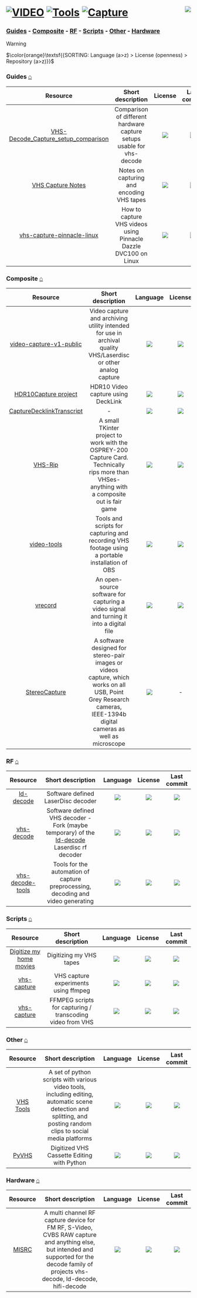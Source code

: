 # [![VIDEO](https://flat.badgen.net/badge/HyMPS/VIDEO/green?scale=1.8)](https://github.com/FORARTfe/HyMPS#-1 "VIDEO section") [![Tools](https://flat.badgen.net/badge/HyMPS/Tools/blue?scale=1.8&label=)](https://github.com/FORARTfe/HyMPS/blob/main/Video/Tools.md#-- "Tools page") [![Capture](https://flat.badgen.net/badge/HyMPS/Capture/red?scale=1.8&label=)](https://github.com/FORARTfe/HyMPS/blob/main/Video/Capture.md#-- "Capture subpage") <a href="https://visitorbadge.io/status?path=https%3A%2F%2Fgithub.com%2FFORARTfe%2FHyMPS%2Fblob%2Fmain%2FVideo%2FCapture.md"><img align="right" src="https://api.visitorbadge.io/api/combined?path=https%3A%2F%2Fgithub.com%2FFORARTfe%2FHyMPS%2Fblob%2Fmain%2FVideo%2FCapture.md&label=D%20%2F%20T&labelColor=%23323232&countColor=%23c2ff00&style=flat-square&labelStyle=none" /></a>

### [Guides](#guides-) - [Composite](#composite-) - [RF](#rf-) - [Scripts](#scripts-) - [Other](#other-) - [Hardware](#hardware-)

> [!WARNING]
> $\color{orange}\textsf{{SORTING: Language (a>z) > License (openness) > Repository (a>z)}}$

### Guides [⌂](#---)
|Resource|Short description|License|Last commit|
|:-:|:-:|:-:|:-:|
|[VHS-Decode_Capture_setup_comparison](https://github.com/ChristianWaechter/VHS-Decode_Capture_setup_comparison#readme)|Comparison of different hardware capture setups usable for vhs-decode|[![](https://flat.badgen.net/github/license/ChristianWaechter/VHS-Decode_Capture_setup_comparison?label=)](https://github.com/ChristianWaechter/VHS-Decode_Capture_setup_comparison/blob/main/LICENSE)|[![](https://img.shields.io/github/last-commit/ChristianWaechter/VHS-Decode_Capture_setup_comparison?style=flat-square&label=)](https://github.com/ChristianWaechter/VHS-Decode_Capture_setup_comparison/graphs/code-frequency)|
|[VHS Capture Notes](https://github.com/ehrmann/vhs-capture#readme)|Notes on capturing and encoding VHS tapes|[![](https://flat.badgen.net/github/license/ehrmann/vhs-capture?label=)](https://github.com/ehrmann/vhs-capture/blob/master/LICENSE.txt)|[![](https://img.shields.io/github/last-commit/ehrmann/vhs-capture?style=flat-square&label=)](https://github.com/ehrmann/vhs-capture/graphs/code-frequency)|
|[vhs-capture-pinnacle-linux](https://github.com/danyfernandes/vhs-capture-pinnacle-linux#readme)|How to capture VHS videos using Pinnacle Dazzle DVC100 on Linux|[![](https://flat.badgen.net/github/license/danyfernandes/vhs-capture-pinnacle-linux?label=)](https://github.com/danyfernandes/vhs-capture-pinnacle-linux/blob/main/LICENSE)|[![](https://img.shields.io/github/last-commit/danyfernandes/vhs-capture-pinnacle-linux?style=flat-square&label=)](https://github.com/danyfernandes/vhs-capture-pinnacle-linux/graphs/code-frequency)|

### Composite [⌂](#---)
|Resource|Short description|Language|License|Last commit|
|:-:|:-:|:-:|:-:|:-:|
|[video-capture-v1-public](https://github.com/joncampbell123/video-capture-v1-public#readme)|Video capture and archiving utility intended for use in archival quality VHS/Laserdisc or other analog capture|[![](https://img.shields.io/github/languages/top/joncampbell123/video-capture-v1-public?color=pink&style=flat-square)](https://github.com/joncampbell123/video-capture-v1-public/graphs/contributors)|[![](https://flat.badgen.net/github/license/joncampbell123/video-capture-v1-public?label=)](https://github.com/joncampbell123/video-capture-v1-public/issues/1)|[![](https://img.shields.io/github/last-commit/joncampbell123/video-capture-v1-public?style=flat-square&label=)](https://github.com/joncampbell123/video-capture-v1-public/graphs/code-frequency)|
|[HDR10Capture project](https://github.com/manoreken2/projects#readme)|HDR10 Video capture using DeckLink|[![](https://img.shields.io/github/languages/top/manoreken2/projects?color=pink&style=flat-square)](https://github.com/manoreken2/projects/graphs/contributors)|[![](https://flat.badgen.net/github/license/manoreken2/projects?label=)](https://github.com/manoreken2/projects/blob/main/LICENSE)|[![](https://img.shields.io/github/last-commit/manoreken2/projects?style=flat-square&label=)](https://github.com/manoreken2/projects/graphs/code-frequency)|
|[CaptureDecklinkTranscript](https://github.com/RenanSDechen/CaptureDecklinkTranscript#readme)|-|[![](https://img.shields.io/github/languages/top/RenanSDechen/CaptureDecklinkTranscript?color=pink&style=flat-square)](https://github.com/RenanSDechen/CaptureDecklinkTranscript/graphs/contributors)|[![](https://flat.badgen.net/github/license/RenanSDechen/CaptureDecklinkTranscript?label=)](https://github.com/RenanSDechen/CaptureDecklinkTranscript/issues/1)|[![](https://img.shields.io/github/last-commit/RenanSDechen/CaptureDecklinkTranscript?style=flat-square&label=)](https://github.com/RenanSDechen/CaptureDecklinkTranscript/graphs/code-frequency)|
|[VHS-Rip](https://github.com/bycass/VHS-Rip#readme)|A small TKinter project to work with the OSPREY-200 Capture Card. Technically rips more than VHSes- anything with a composite out is fair game|[![](https://img.shields.io/github/languages/top/bycass/VHS-Rip?color=pink&style=flat-square)](https://github.com/bycass/VHS-Rip/graphs/contributors)|[![](https://flat.badgen.net/github/license/bycass/VHS-Rip?label=)](https://github.com/bycass/VHS-Rip/issues/16)|[![](https://img.shields.io/github/last-commit/bycass/VHS-Rip?style=flat-square&label=)](https://github.com/bycass/VHS-Rip/graphs/code-frequency)|
|[video-tools](https://github.com/golden-vcr/video-tools#readme)|Tools and scripts for capturing and recording VHS footage using a portable installation of OBS|[![](https://img.shields.io/github/languages/top/golden-vcr/video-tools?color=pink&style=flat-square)](https://github.com/golden-vcr/video-tools/graphs/contributors)|[![](https://flat.badgen.net/github/license/golden-vcr/video-tools?label=)](https://github.com/golden-vcr/video-tools/issues/1)|[![](https://img.shields.io/github/last-commit/golden-vcr/video-tools?style=flat-square&label=)](https://github.com/golden-vcr/video-tools/graphs/code-frequency)|
|[vrecord](https://github.com/amiaopensource/vrecord#readme)|An open-source software for capturing a video signal and turning it into a digital file|[![](https://img.shields.io/github/languages/top/amiaopensource/vrecord?color=pink&style=flat-square)](https://github.com/amiaopensource/vrecord/graphs/contributors)|[![](https://flat.badgen.net/github/license/amiaopensource/vrecord?label=)](https://github.com/amiaopensource/vrecord/issues/897)|[![](https://img.shields.io/github/last-commit/amiaopensource/vrecord?style=flat-square&label=)](https://github.com/amiaopensource/vrecord/graphs/code-frequency)|
|[StereoCapture](https://github.com/shuiwuhen/StereoCapture#readme)|A software designed for stereo-pair images or videos capture, which works on all USB, Point Grey Research cameras, IEEE-1394b digital cameras as well as microscope|[![](https://img.shields.io/github/languages/top/shuiwuhen/StereoCapture?color=pink&style=flat-square)](https://github.com/shuiwuhen/StereoCapture/graphs/contributors)|-|[![](https://img.shields.io/github/last-commit/shuiwuhen/StereoCapture?style=flat-square&label=)](https://github.com/shuiwuhen/StereoCapture/graphs/code-frequency)|

### RF [⌂](#---)
|Resource|Short description|Language|License|Last commit|
|:-:|:-:|:-:|:-:|:-:|
|[ld-decode](https://github.com/happycube/ld-decode#readme)|Software defined LaserDisc decoder|[![](https://img.shields.io/github/languages/top/happycube/ld-decode?color=pink&style=flat-square)](https://github.com/happycube/ld-decode/graphs/contributors)|[![](https://flat.badgen.net/github/license/happycube/ld-decode?label=)](https://github.com/happycube/ld-decode/blob/main/LICENSE)|[![](https://img.shields.io/github/last-commit/happycube/ld-decode?style=flat-square&label=)](https://github.com/happycube/ld-decode/graphs/code-frequency)|
|[vhs-decode](https://github.com/oyvindln/vhs-decode#readme)|Software defined VHS decoder - Fork (maybe temporary) of the [ld-decode](https://github.com/happycube/ld-decode#readme) Laserdisc rf decoder|[![](https://img.shields.io/github/languages/top/oyvindln/vhs-decode?color=pink&style=flat-square)](https://github.com/oyvindln/vhs-decode/graphs/contributors)|[![](https://flat.badgen.net/github/license/oyvindln/vhs-decode?label=)](https://github.com/oyvindln/vhs-decode/blob/main/LICENSE)|[![](https://img.shields.io/github/last-commit/oyvindln/vhs-decode?style=flat-square&label=)](https://github.com/oyvindln/vhs-decode/graphs/code-frequency)|
|[vhs-decode-tools](https://github.com/itewreed/vhs-decode-tools#readme)|Tools for the automation of capture preprocessing, decoding and video generating|[![](https://img.shields.io/github/languages/top/itewreed/vhs-decode-tools?color=pink&style=flat-square)](https://github.com/itewreed/vhs-decode-tools/graphs/contributors)|[![](https://flat.badgen.net/github/license/itewreed/vhs-decode-tools?label=)](https://github.com/itewreed/vhs-decode-tools/blob/main/LICENSE)|[![](https://img.shields.io/github/last-commit/itewreed/vhs-decode-tools?style=flat-square&label=)](https://github.com/itewreed/vhs-decode-tools/graphs/code-frequency)|

### Scripts [⌂](#---)
|Resource|Short description|Language|License|Last commit|
|:-:|:-:|:-:|:-:|:-:|
|[Digitize my home movies](https://github.com/bilken/vhs#readme)|Digitizing my VHS tapes|[![](https://img.shields.io/github/languages/top/bilken/vhs?color=pink&style=flat-square)](https://github.com/bilken/vhs/graphs/contributors)|[![](https://flat.badgen.net/github/license/bilken/vhs?label=)](https://github.com/bilken/vhs/issues/3)|[![](https://img.shields.io/github/last-commit/bilken/vhs?style=flat-square&label=)](https://github.com/bilken/vhs/graphs/code-frequency)|
|[vhs-capture](https://github.com/ccornix/vhs-capture#readme)|VHS capture experiments using ffmpeg|[![](https://img.shields.io/github/languages/top/ccornix/vhs-capture?color=pink&style=flat-square)](https://github.com/ccornix/vhs-capture/graphs/contributors)|[![](https://flat.badgen.net/github/license/ccornix/vhs-capture?label=)](https://github.com/ccornix/vhs-capture/blob/main/LICENSE)|[![](https://img.shields.io/github/last-commit/ccornix/vhs-capture?style=flat-square&label=)](https://github.com/ccornix/vhs-capture/graphs/code-frequency)|
|[vhs-capture](https://github.com/modeler/vhs-capture#readme)|FFMPEG scripts for capturing / transcoding video from VHS|[![](https://img.shields.io/github/languages/top/modeler/vhs-capture?color=pink&style=flat-square)](https://github.com/modeler/vhs-capture/graphs/contributors)|[![](https://flat.badgen.net/github/license/modeler/vhs-capture?label=)](https://github.com/modeler/vhs-capture/issues/1)|[![](https://img.shields.io/github/last-commit/modeler/vhs-capture?style=flat-square&label=)](https://github.com/modeler/vhs-capture/graphs/code-frequency)|

### Other [⌂](#---)
|Resource|Short description|Language|License|Last commit|
|:-:|:-:|:-:|:-:|:-:|
|[VHS Tools](https://github.com/MoeFwacky/vhstools#readme)|A set of python scripts with various video tools, including editing, automatic scene detection and splitting, and posting random clips to social media platforms|[![](https://img.shields.io/github/languages/top/MoeFwacky/vhstools?color=pink&style=flat-square)](https://github.com/MoeFwacky/vhstools/graphs/contributors)|[![](https://flat.badgen.net/github/license/MoeFwacky/vhstools?label=)](https://github.com/MoeFwacky/vhstools/blob/main/LICENSE)|[![](https://img.shields.io/github/last-commit/MoeFwacky/vhstools?style=flat-square&label=)](https://github.com/MoeFwacky/vhstools/graphs/code-frequency)|
|[PyVHS](https://github.com/mddunlap924/PyVHS#readme)|Digitized VHS Cassette Editing with Python|[![](https://img.shields.io/github/languages/top/mddunlap924/PyVHS?color=pink&style=flat-square)](https://github.com/mddunlap924/PyVHS/graphs/contributors)|[![](https://flat.badgen.net/github/license/mddunlap924/PyVHS?label=)](https://github.com/mddunlap924/PyVHS/blob/main/LICENSE)|[![](https://img.shields.io/github/last-commit/mddunlap924/PyVHS?style=flat-square&label=)](https://github.com/mddunlap924/PyVHS/graphs/code-frequency)|

### Hardware [⌂](#---)
|Resource|Short description|Language|License|Last commit|
|:-:|:-:|:-:|:-:|:-:|
|[MISRC](https://github.com/Stefan-Olt/MISRC#readme)|A multi channel RF capture device for FM RF, S-Video, CVBS RAW capture and anything else, but intended and supported for the decode family of projects vhs-decode, ld-decode, hifi-decode|[![](https://img.shields.io/github/languages/top/Stefan-Olt/MISRC?color=pink&style=flat-square)](https://github.com/Stefan-Olt/MISRC/graphs/contributors)|[![](https://flat.badgen.net/github/license/Stefan-Olt/MISRC?label=)](https://github.com/Stefan-Olt/MISRC/issues/18)|[![](https://img.shields.io/github/last-commit/Stefan-Olt/MISRC?style=flat-square&label=)](https://github.com/Stefan-Olt/MISRC/graphs/code-frequency)|
